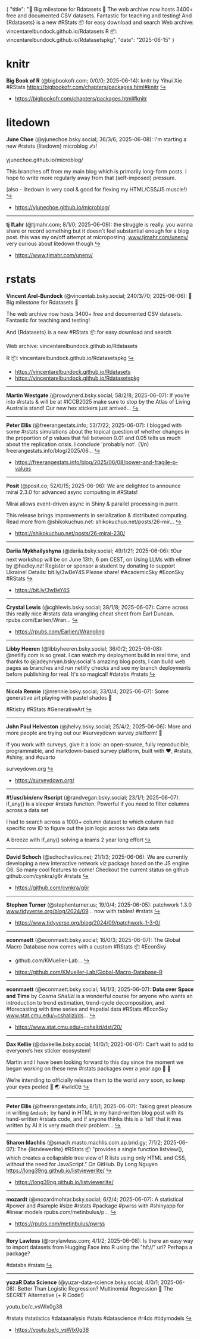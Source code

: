{
  "title": "🚨 Big milestone for Rdatasets 🚨  The web archive now hosts 3400+ free and documented CSV datasets. Fantastic for teaching and testing!  And {Rdatasets} is a new #RStats 📦 for easy download and search  Web archive: vincentarelbundock.github.io/Rdatasets  R 📦: vincentarelbundock.github.io/Rdatasetspkg",
  "date": "2025-06-15"
}

# knitr

**Big Book of R** (@bigbookofr.com; 0/0/0; 2025-06-14): knitr by Yihui Xie
#RStats
https://bigbookofr.com/chapters/packages.html#knitr  [&#8618;](https://bsky.app/profile/bigbookofr.com/post/3lrjqakiicx2r)

- <https://bigbookofr.com/chapters/packages.html#knitr>

# litedown

**June Choe** (@yjunechoe.bsky.social; 36/3/6; 2025-06-08): I'm starting a new #rstats {litedown} microblog ✍️!

yjunechoe.github.io/microblog/

This branches off from my main blog which is primarily long-form posts. I hope to write more regularly away from that (self-imposed) pressure.

(also - litedown is very cool & good for flexing my HTML/CSS/JS muscle!)  [&#8618;](https://bsky.app/profile/yjunechoe.bsky.social/post/3lr4csk3t5c2a)

- <https://yjunechoe.github.io/microblog/>

---

**tj ♏️ahr** (@tjmahr.com; 8/1/0; 2025-06-09): the struggle is really. you wanna share or record something but it doesn't feel substantial enough for a blog post. this was my on/off attempt at microposting.  www.tjmahr.com/unenv/ very curious about litedown though  [&#8618;](https://bsky.app/profile/tjmahr.com/post/3lr66epc6y22x)

- <https://www.tjmahr.com/unenv/>

# rstats

**Vincent Arel-Bundock** (@vincentab.bsky.social; 240/3/70; 2025-06-06): 🚨 Big milestone for Rdatasets 🚨

The web archive now hosts 3400+ free and documented CSV datasets. Fantastic for teaching and testing!

And {Rdatasets} is a new #RStats 📦 for easy download and search

Web archive: vincentarelbundock.github.io/Rdatasets

R 📦: vincentarelbundock.github.io/Rdatasetspkg  [&#8618;](https://bsky.app/profile/vincentab.bsky.social/post/3lqxevyxsic2c)

- <https://vincentarelbundock.github.io/Rdatasets>
- <https://vincentarelbundock.github.io/Rdatasetspkg>

---

**Martin Westgate** (@rowdynerd.bsky.social; 58/2/8; 2025-06-07): If you’re into #rstats & will be at #ICCB2025 make sure to stop by the Atlas of Living Australia stand! Our new hex stickers just arrived…  [&#8618;](https://bsky.app/profile/rowdynerd.bsky.social/post/3lqyjlxu2rc2d)

---

**Peter Ellis** (@freerangestats.info; 53/7/22; 2025-06-07): I blogged with some #rstats simulations about the topical question of whether changes in the proportion of p values that fall between 0.01 and 0.05 tells us much about the replication crisis. I conclude 'probably not'. (1/n)  freerangestats.info/blog/2025/06...  [&#8618;](https://bsky.app/profile/freerangestats.info/post/3lr2ixflimk2j)

- <https://freerangestats.info/blog/2025/06/08/power-and-fragile-p-values>

---

**Posit** (@posit.co; 52/0/15; 2025-06-06): We are delighted to announce mirai 2.3.0 for advanced async computing in #RStats!

Mirai allows event-driven async in Shiny & parallel processing in purrr.

This release brings improvements in serialization & distributed computing. Read more from @shikokuchuo.net: shikokuchuo.net/posts/26-mir...  [&#8618;](https://bsky.app/profile/posit.co/post/3lqx33bgtg22d)

- <https://shikokuchuo.net/posts/26-mirai-230/>

---

**Dariia Mykhailyshyna** (@dariia.bsky.social; 49/1/21; 2025-06-06): ❗️Our next workshop will be on June 13th, 6 pm CEST, on Using LLMs with ellmer by @hadley.nz!
Register or sponsor a student by donating to support Ukraine! 
Details: bit.ly/3wBeY4S
Please share!
#AcademicSky #EconSky #RStats  [&#8618;](https://bsky.app/profile/dariia.bsky.social/post/3lqwg3ihrxc2g)

- <https://bit.ly/3wBeY4S>

---

**Crystal Lewis** (@cghlewis.bsky.social; 38/1/8; 2025-06-07): Came across this really nice #rstats data wrangling cheat sheet from Earl Duncan.
rpubs.com/Earlien/Wran...  [&#8618;](https://bsky.app/profile/cghlewis.bsky.social/post/3lqzefltdlc2m)

- <https://rpubs.com/Earlien/Wrangling>

---

**Libby Heeren** (@libbyheeren.bsky.social; 36/0/2; 2025-06-08): @netlify.com is so great. I can watch my deployment build in real time, and thanks to @jadeynryan.bsky.social's amazing blog posts, I can build web pages as branches and run netlify checks and see my branch deployments before publishing for real. It's so magical! #databs #rstats  [&#8618;](https://bsky.app/profile/libbyheeren.bsky.social/post/3lr2rvdhjbk2d)

---

**Nicola Rennie** (@nrennie.bsky.social; 33/0/4; 2025-06-07): Some generative art playing with pastel shades 🎨 

#Rtistry #RStats #GenerativeArt  [&#8618;](https://bsky.app/profile/nrennie.bsky.social/post/3lqzclmmn7c2d)

---

**John Paul Helveston** (@jhelvy.bsky.social; 25/4/2; 2025-06-06): More and more people are trying out our #surveydown survey platform! 🚀 

If you work with surveys, give it a look: an open-source, fully reproducible, programmable, and markdown-based survey platform, built with ❤️, #rstats, #shiny, and #quarto

surveydown.org  [&#8618;](https://bsky.app/profile/jhelvy.bsky.social/post/3lqxxm464l22f)

- <https://surveydown.org/>

---

**#!/usr/bin/env Rscript** (@randvegan.bsky.social; 23/1/1; 2025-06-07): if_any() is a sleeper #rstats function. Powerful if you need to filter columns across a data set

I had to search across a 1000+ column dataset to which column had specific  row ID to figure out the join logic across two data sets 

A breeze with if_any() solving a teams 2 year long effort  [&#8618;](https://bsky.app/profile/randvegan.bsky.social/post/3lqzp2xwxl22z)

---

**David Schoch** (@schochastics.net; 21/1/3; 2025-06-06): We are currently developing a new interactive network viz package based on the JS engine G6. So many cool features to come! Checkout the current status on github github.com/cynkra/g6r #rstats  [&#8618;](https://bsky.app/profile/schochastics.net/post/3lqwjyvstxs2u)

- <https://github.com/cynkra/g6r>

---

**Stephen Turner** (@stephenturner.us; 19/0/4; 2025-06-05): patchwork 1.3.0 www.tidyverse.org/blog/2024/09... now with tables! #rstats  [&#8618;](https://bsky.app/profile/stephenturner.us/post/3lquxc4y5752e)

- <https://www.tidyverse.org/blog/2024/09/patchwork-1-3-0/>

---

**econmaett** (@econmaett.bsky.social; 16/0/3; 2025-06-07): The Global Macro Database now comes with a custom #RStats 📦
#EconSky
- github.com/KMueller-Lab...  [&#8618;](https://bsky.app/profile/econmaett.bsky.social/post/3lqzued3kp22x)

- <https://github.com/KMueller-Lab/Global-Macro-Database-R>

---

**econmaett** (@econmaett.bsky.social; 14/1/3; 2025-06-07): 𝐃𝐚𝐭𝐚 𝐨𝐯𝐞𝐫 𝐒𝐩𝐚𝐜𝐞 𝐚𝐧𝐝 𝐓𝐢𝐦𝐞 by 𝘊𝘰𝘴𝘮𝘢 𝘚𝘩𝘢𝘭𝘪𝘻𝘪 is a wonderful course for anyone who wants an introduction to trend estimation, trend-cycle decomposition, and #forecasting with time series and #spatial data
#RStats #EconSky
www.stat.cmu.edu/~cshalizi/ds...  [&#8618;](https://bsky.app/profile/econmaett.bsky.social/post/3lr26omjo4k2u)

- <https://www.stat.cmu.edu/~cshalizi/dst/20/>

---

**Dax Kellie** (@daxkellie.bsky.social; 14/0/1; 2025-06-07): Can’t wait to add to everyone’s hex sticker ecosystem! 

Martin and I have been looking forward to this day since the moment we began working on these new #rstats packages over a year ago 👴 🥲

We’re intending to officially release them to the world *very* soon, so keep your eyes peeled 👀 🌏 #wildOz  [&#8618;](https://bsky.app/profile/daxkellie.bsky.social/post/3lqz2wgr6ys2e)

---

**Peter Ellis** (@freerangestats.info; 8/1/1; 2025-06-07): Taking great pleasure in writing `&mdash;` by hand in HTML in my hand-written blog post with its hand-written #rstats code, and if anyone thinks this is a 'tell' that it was written by AI it is very much *their* problem...  [&#8618;](https://bsky.app/profile/freerangestats.info/post/3lr2imil4wc2j)

---

**Sharon Machlis** (@smach.masto.machlis.com.ap.brid.gy; 7/1/2; 2025-06-07): The {listviewerlite} #RStats 📦 "provides a single function listview(), which creates a collapsible tree view of R lists using only HTML and CSS, without the need for JavaScript." On GitHub. By Long Nguyen
https://long39ng.github.io/listviewerlite/  [&#8618;](https://bsky.app/profile/smach.masto.machlis.com.ap.brid.gy/post/3lqzdz43fvat2)

- <https://long39ng.github.io/listviewerlite/>

---

**mozardt** (@mozardmohtar.bsky.social; 6/2/4; 2025-06-07): A statistical #power and #sample #size #rstats #package #pwrss with #shinyapp for #linear models rpubs.com/metinbulus/p...  [&#8618;](https://bsky.app/profile/mozardmohtar.bsky.social/post/3lqygvsgbfc2g)

- <https://rpubs.com/metinbulus/pwrss>

---

**Rory Lawless** (@rorylawless.com; 4/1/2; 2025-06-08): Is there an easy way to import datasets from Hugging Face into R using the "hf://" url? Perhaps a package?

#databs #rstats  [&#8618;](https://bsky.app/profile/rorylawless.com/post/3lr2olvw5hk2j)

---

**yuzaR Data Science** (@yuzar-data-science.bsky.social; 4/0/1; 2025-06-08): Better Than Logistic Regression? Multinomial Regression 💪 The SECRET Alternative (+ R Code!)

youtu.be/c_vsWlx0g38

#rstats #statistics #dataanalysis #stats #datascience #r4ds #tidymodels  [&#8618;](https://bsky.app/profile/yuzar-data-science.bsky.social/post/3lr3gjablgs2v)

- <https://youtu.be/c_vsWlx0g38>

